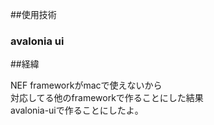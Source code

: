 ##使用技術
<h3>avalonia ui</h3>
##経緯
<p>NEF frameworkがmacで使えないから
  <br>対応してる他のframeworkで作ることにした結果
  <br>avalonia-uiで作ることにしたよ。
</p>
